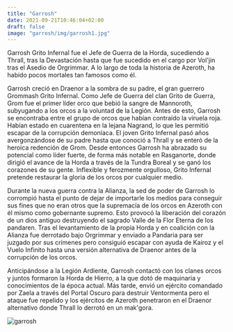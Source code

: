 ```yaml
---
title: "Garrosh"
date: 2021-09-21T10:46:04+02:00
draft: false
image: "garrosh/img/garrosh1.jpg"
---
```

Garrosh Grito Infernal fue el Jefe de Guerra de la Horda, sucediendo a Thrall, tras la Devastación hasta que fue sucedido en el cargo por Vol'jin tras el Asedio de Orgrimmar. A lo largo de toda la historia de Azeroth, ha habido pocos mortales tan famosos como él.

Garrosh creció en Draenor a la sombra de su padre, el gran guerrero Grommash Grito Infernal. Como Jefe de Guerra del clan Grito de Guerra, Grom fue el primer líder orco que bebió la sangre de Mannoroth, subyugando a los orcos a la voluntad de la Legión. Antes de esto, Garrosh se encontraba entre el grupo de orcos que habían contraído la viruela roja. Habían estado en cuarentena en la lejana Nagrand, lo que les permitió escapar de la corrupción demoníaca. El joven Grito Infernal pasó años avergonzándose de su padre hasta que conoció a Thrall y se enteró de la heroica redención de Grom. Desde entonces Garrosh ha abrazado su potencial como líder fuerte, de forma más notable en Rasganorte, donde dirigió el avance de la Horda a través de la Tundra Boreal y se ganó los corazones de su gente. Inflexible y ferozmente orgulloso, Grito Infernal pretende restaurar la gloria de los orcos por cualquier medio.

Durante la nueva guerra contra la Alianza, la sed de poder de Garrosh lo corrompió hasta el punto de dejar de importarle los medios para conseguir sus fines que no eran otros que la supremacía de los orcos en Azeroth con él mismo como gobernante supremo. Esto provocó la liberación del corazón de un dios antiguo destruyendo el sagrado Valle de la Flor Eterna de los pandaren. Tras el levantamiento de la propia Horda y en coalición con la Alianza fue derrotado bajo Orgrimmar y enviado a Pandaria para ser juzgado por sus crímenes pero consiguió escapar con ayuda de Kairoz y el Vuelo Infinito hasta una versión alternativa de Draenor antes de la corrupción de los orcos.

Anticipándose a la Legión Ardiente, Garrosh contactó con los clanes orcos y juntos formaron la Horda de Hierro, a la que dotó de maquinaria y conocimientos de la época actual. Más tarde, envió un ejército comandado por Zaela a través del Portal Oscuro para destruir Ventormenta pero el ataque fue repelido y los ejércitos de Azeroth penetraron en el Draenor alternativo donde Thrall lo derrotó en un mak'gora.

![garrosh](img/garrosh1.jpg)
